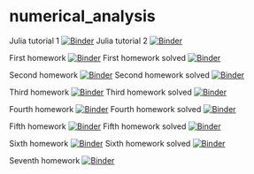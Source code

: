 # numerical_analysis

Julia tutorial 1 [![Binder](https://mybinder.org/badge_logo.svg)](https://mybinder.org/v2/gh/luissilvestre/numerical_analysis/HEAD?labpath=tutorial1.ipynb)
Julia tutorial 2 [![Binder](https://mybinder.org/badge_logo.svg)](https://mybinder.org/v2/gh/luissilvestre/numerical_analysis/HEAD?labpath=tutorial2.ipynb)

First homework [![Binder](https://mybinder.org/badge_logo.svg)](https://mybinder.org/v2/gh/luissilvestre/numerical_analysis/HEAD?labpath=hw1.ipynb)
First homework solved [![Binder](https://mybinder.org/badge_logo.svg)](https://mybinder.org/v2/gh/luissilvestre/numerical_analysis/HEAD?labpath=hw1_solved.ipynb)


Second homework [![Binder](https://mybinder.org/badge_logo.svg)](https://mybinder.org/v2/gh/luissilvestre/numerical_analysis/HEAD?labpath=hw2.ipynb)
Second homework solved [![Binder](https://mybinder.org/badge_logo.svg)](https://mybinder.org/v2/gh/luissilvestre/numerical_analysis/HEAD?labpath=hw2_solved.ipynb)

Third homework [![Binder](https://mybinder.org/badge_logo.svg)](https://mybinder.org/v2/gh/luissilvestre/numerical_analysis/HEAD?labpath=hw3.ipynb)
Third homework solved [![Binder](https://mybinder.org/badge_logo.svg)](https://mybinder.org/v2/gh/luissilvestre/numerical_analysis/HEAD?labpath=hw3_solved.ipynb)

Fourth homework [![Binder](https://mybinder.org/badge_logo.svg)](https://mybinder.org/v2/gh/luissilvestre/numerical_analysis/HEAD?labpath=hw4.ipynb)
Fourth homework solved [![Binder](https://mybinder.org/badge_logo.svg)](https://mybinder.org/v2/gh/luissilvestre/numerical_analysis/HEAD?labpath=hw4_solved.ipynb)

Fifth homework [![Binder](https://mybinder.org/badge_logo.svg)](https://mybinder.org/v2/gh/luissilvestre/numerical_analysis/HEAD?labpath=hw5.ipynb)
Fifth homework solved [![Binder](https://mybinder.org/badge_logo.svg)](https://mybinder.org/v2/gh/luissilvestre/numerical_analysis/HEAD?labpath=hw5_solved.ipynb)

Sixth homework [![Binder](https://mybinder.org/badge_logo.svg)](https://mybinder.org/v2/gh/luissilvestre/numerical_analysis/HEAD?labpath=hw6.ipynb)
Sixth homework solved [![Binder](https://mybinder.org/badge_logo.svg)](https://mybinder.org/v2/gh/luissilvestre/numerical_analysis/HEAD?labpath=hw6_solved.ipynb)

Seventh homework [![Binder](https://mybinder.org/badge_logo.svg)](https://mybinder.org/v2/gh/luissilvestre/numerical_analysis/HEAD?labpath=hw7.ipynb)
